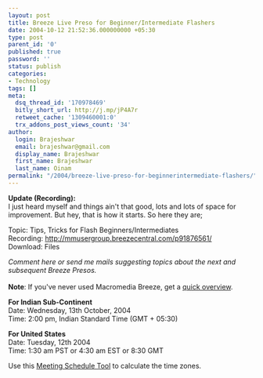 ```yaml
---
layout: post
title: Breeze Live Preso for Beginner/Intermediate Flashers
date: 2004-10-12 21:52:36.000000000 +05:30
type: post
parent_id: '0'
published: true
password: ''
status: publish
categories:
- Technology
tags: []
meta:
  dsq_thread_id: '170978469'
  bitly_short_url: http://j.mp/jP4A7r
  retweet_cache: '1309460001:0'
  trx_addons_post_views_count: '34'
author:
  login: Brajeshwar
  email: brajeshwar@gmail.com
  display_name: Brajeshwar
  first_name: Brajeshwar
  last_name: Oinam
permalink: "/2004/breeze-live-preso-for-beginnerintermediate-flashers/"
---
```

<p><strong>Update (Recording):</strong><br />
I just heard myself and things ain't that good, lots and lots of space for improvement. But hey, that is how it starts. So here they are;</p>
<p>Topic: Tips, Tricks for Flash Beginners/Intermediates<br />
Recording: <a href="http://mmusergroup.breezecentral.com/p91876561/" title="Breeze Recording">http://mmusergroup.breezecentral.com/p91876561/</a><br />
Download: Files</p>
<p><em>Comment here or send me mails suggesting topics about the next and subsequent Breeze Presos.</em><br />
<br />
<strong>Note</strong>: If you've never used Macromedia Breeze, get a <a href="http://www.macromedia.com/go/breeze_live_intro_en" title="Breeze Live Overview">quick overview</a>.</p>
<p><strong>For Indian Sub-Continent</strong><br />
Date: Wednesday, 13th October, 2004<br />
Time: 2:00 pm, Indian Standard Time (GMT + 05:30)</p>
<p><strong>For United States</strong><br />
Date: Tuesday, 12th 2004<br />
Time: 1:30 am PST or 4:30 am EST or 8:30 GMT</p>
<p>Use this <a href="http://www.timeanddate.com/worldclock/meeting.html" title="Meeting Schedule Tool">Meeting Schedule Tool</a> to calculate the time zones.</p>
